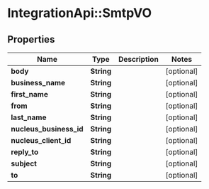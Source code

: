 # IntegrationApi::SmtpVO

## Properties
Name | Type | Description | Notes
------------ | ------------- | ------------- | -------------
**body** | **String** |  | [optional] 
**business_name** | **String** |  | [optional] 
**first_name** | **String** |  | [optional] 
**from** | **String** |  | [optional] 
**last_name** | **String** |  | [optional] 
**nucleus_business_id** | **String** |  | [optional] 
**nucleus_client_id** | **String** |  | [optional] 
**reply_to** | **String** |  | [optional] 
**subject** | **String** |  | [optional] 
**to** | **String** |  | [optional] 


